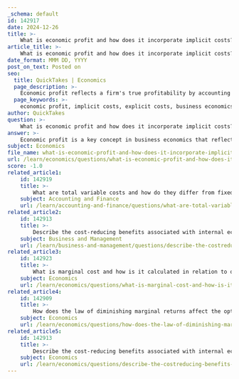 ```yaml
---
_schema: default
id: 142917
date: 2024-12-26
title: >-
    What is economic profit and how does it incorporate implicit costs?
article_title: >-
    What is economic profit and how does it incorporate implicit costs?
date_format: MMM DD, YYYY
post_on_text: Posted on
seo:
  title: QuickTakes | Economics
  page_description: >-
    Economic profit reflects a firm's true profitability by accounting for both explicit and implicit costs, providing a comprehensive view of financial performance in business economics.
  page_keywords: >-
    economic profit, implicit costs, explicit costs, business economics, total revenue, accounting profit, opportunity costs, profitability, resource allocation, financial analysis
author: QuickTakes
question: >-
    What is economic profit and how does it incorporate implicit costs?
answer: >-
    Economic profit is a key concept in business economics that reflects the true profitability of a firm by considering both explicit and implicit costs. It is defined as the difference between total revenue (TR) and the sum of explicit costs and implicit costs. The formula for economic profit can be expressed as:\n\n$$\n\text{Economic Profit} = TR - \text{Explicit Costs} - \text{Implicit Costs}\n$$\n\n### Explicit Costs vs. Implicit Costs\n\n- **Explicit Costs** are the direct, out-of-pocket expenses that a firm incurs in the course of its operations. These costs are easily identifiable and measurable, such as wages, rent, and materials.\n\n- **Implicit Costs**, on the other hand, represent the opportunity costs of using resources owned by the firm. These costs are not directly paid out in cash but reflect the value of the next best alternative that is foregone when a resource is used in its current capacity. For example, if an entrepreneur invests their own capital into a business instead of earning interest on that capital in a savings account, the foregone interest is considered an implicit cost.\n\n### Incorporation of Implicit Costs in Economic Profit\n\nThe incorporation of implicit costs into the calculation of economic profit is crucial because it provides a more comprehensive view of a firm's profitability. While accounting profit only considers explicit costs, economic profit accounts for the total cost of resources used, including those that do not involve direct monetary transactions. This means that a firm could show a positive accounting profit while actually experiencing a negative economic profit if the implicit costs are significant enough.\n\nFor instance, if a business generates $100,000 in total revenue, incurs $70,000 in explicit costs, and has $40,000 in implicit costs (such as the owner's time and alternative investment opportunities), the calculations would be as follows:\n\n- **Accounting Profit**: \n$$\n\text{Accounting Profit} = TR - \text{Explicit Costs} = 100,000 - 70,000 = 30,000\n$$\n\n- **Economic Profit**: \n$$\n\text{Economic Profit} = TR - \text{Explicit Costs} - \text{Implicit Costs} = 100,000 - 70,000 - 40,000 = -10,000\n$$\n\nIn this example, while the business appears profitable from an accounting perspective, it is actually operating at a loss when considering the opportunity costs associated with the resources employed.\n\n### Conclusion\n\nUnderstanding economic profit and its components, particularly implicit costs, is essential for making informed business decisions. It helps entrepreneurs and managers evaluate whether their resources are being utilized in the most efficient manner and whether the business is truly generating value beyond just covering its explicit costs.
subject: Economics
file_name: what-is-economic-profit-and-how-does-it-incorporate-implicit-costs.md
url: /learn/economics/questions/what-is-economic-profit-and-how-does-it-incorporate-implicit-costs
score: -1.0
related_article1:
    id: 142919
    title: >-
        What are total variable costs and how do they differ from fixed costs?
    subject: Accounting and Finance
    url: /learn/accounting-and-finance/questions/what-are-total-variable-costs-and-how-do-they-differ-from-fixed-costs
related_article2:
    id: 142913
    title: >-
        Describe the cost-reducing benefits associated with internal economies of scale.
    subject: Business and Management
    url: /learn/business-and-management/questions/describe-the-costreducing-benefits-associated-with-internal-economies-of-scale
related_article3:
    id: 142923
    title: >-
        What is marginal cost and how is it calculated in relation to output changes?
    subject: Economics
    url: /learn/economics/questions/what-is-marginal-cost-and-how-is-it-calculated-in-relation-to-output-changes
related_article4:
    id: 142909
    title: >-
        How does the law of diminishing marginal returns affect the optimal utilization of capital in the short run?
    subject: Economics
    url: /learn/economics/questions/how-does-the-law-of-diminishing-marginal-returns-affect-the-optimal-utilization-of-capital-in-the-short-run
related_article5:
    id: 142913
    title: >-
        Describe the cost-reducing benefits associated with internal economies of scale.
    subject: Economics
    url: /learn/economics/questions/describe-the-costreducing-benefits-associated-with-internal-economies-of-scale
---
```


&nbsp;